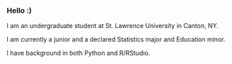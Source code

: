 ### Hello :)

I am an undergraduate student at St. Lawrence University in Canton, NY.

I am currently a junior and a declared Statistics major and Education minor.

I have background in both Python and R/RStudio.

<!--
**gmwyso19/gmwyso19** is a ✨ _special_ ✨ repository because its `README.md` (this file) appears on your GitHub profile.

Here are some ideas to get you started:

- 🔭 I’m currently working on ...
- 🌱 I’m currently learning ...
- 👯 I’m looking to collaborate on ...
- 🤔 I’m looking for help with ...
- 💬 Ask me about ...
- 📫 How to reach me: ...
- 😄 Pronouns: ...
- ⚡ Fun fact: ...
-->

